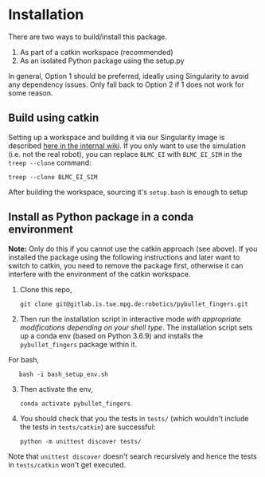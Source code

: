 Installation
============

There are two ways to build/install this package.

1. As part of a catkin workspace (recommended)
2. As an isolated Python package using the setup.py

In general, Option 1 should be preferred, ideally using Singularity to avoid any
dependency issues.  Only fall back to Option 2 if 1 does not work for some
reason.

Build using catkin
------------------

Setting up a workspace and building it via our Singularity image is described
[here in the internal
wiki](https://atlas.is.localnet/confluence/display/AMDW/Getting+Started+with+BLMC+EI+Software).
If you only want to use the simulation (i.e. not the real robot), you can
replace `BLMC_EI` with `BLMC_EI_SIM` in the `treep --clone` command:

    treep --clone BLMC_EI_SIM

After building the workspace, sourcing it's `setup.bash` is enough to setup

Install as Python package in a conda environment
------------------------------------------------

**Note:** Only do this if you cannot use the catkin approach (see above).  If
you installed the package using the following instructions and later want to
switch to catkin, you need to remove the package first, otherwise it can interfere
with the environment of the catkin workspace.

1. Clone this repo,

       git clone git@gitlab.is.tue.mpg.de:robotics/pybullet_fingers.git

2. Then run the installation script in interactive mode *with appropriate modifications depending on your shell type*. The installation script sets up a conda env (based on Python 3.6.9) and installs the `pybullet_fingers` package within it.

For bash,

       bash -i bash_setup_env.sh

3. Then activate the env,

       conda activate pybullet_fingers

4. You should check that you the tests in `tests/` (which wouldn't include the tests in `tests/catkin`) are successful:

       python -m unittest discover tests/

Note that `unittest discover` doesn't search recursively and hence the tests in `tests/catkin` won't get executed.
